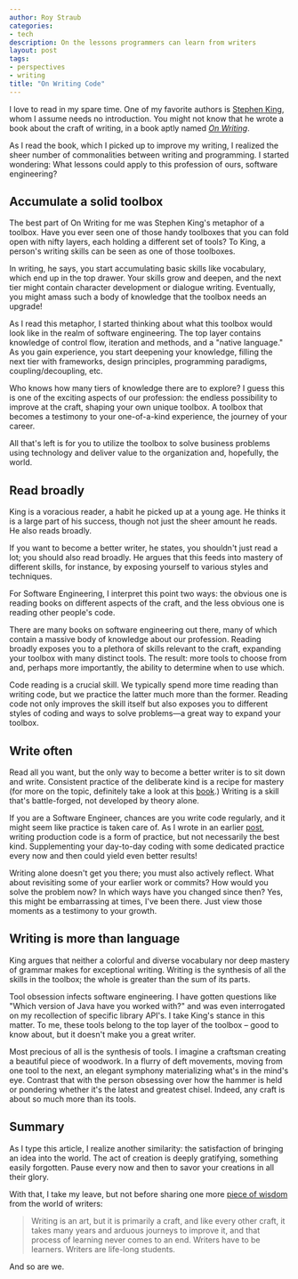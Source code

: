 ```yaml
---
author: Roy Straub
categories:
- tech
description: On the lessons programmers can learn from writers
layout: post
tags:
- perspectives
- writing
title: "On Writing Code"
---
```


I love to read in my spare time. One of my favorite authors is [Stephen King](https://en.wikipedia.org/wiki/Stephen_King), whom I assume needs no introduction. You might not know that he wrote a book about the craft of writing, in a book aptly named *[On Writing](https://www.goodreads.com/book/show/10569.On_Writing)*.

As I read the book, which I picked up to improve my writing, I realized the sheer number of commonalities between writing and programming. I started wondering: What lessons could apply to this profession of ours, software engineering?

## Accumulate a solid toolbox

The best part of On Writing for me was Stephen King's metaphor of a toolbox. Have you ever seen one of those handy toolboxes that you can fold open with nifty layers, each holding a different set of tools? To King, a person's writing skills can be seen as one of those toolboxes.

In writing, he says, you start accumulating basic skills like vocabulary, which end up in the top drawer. Your skills grow and deepen, and the next tier might contain character development or dialogue writing. Eventually, you might amass such a body of knowledge that the toolbox needs an upgrade!

As I read this metaphor, I started thinking about what this toolbox would look like in the realm of software engineering. The top layer contains knowledge of control flow, iteration and methods, and a "native language." As you gain experience, you start deepening your knowledge, filling the next tier with frameworks, design principles, programming paradigms, coupling/decoupling, etc.

Who knows how many tiers of knowledge there are to explore? I guess this is one of the exciting aspects of our profession: the endless possibility to improve at the craft, shaping your own unique toolbox. A toolbox that becomes a testimony to your one-of-a-kind experience, the journey of your career.

All that's left is for you to utilize the toolbox to solve business problems using technology and deliver value to the organization and, hopefully, the world.

## Read broadly

King is a voracious reader, a habit he picked up at a young age. He thinks it is a large part of his success, though not just the sheer amount he reads. He also reads broadly.

If you want to become a better writer, he states, you shouldn't just read a lot; you should also read broadly. He argues that this feeds into mastery of different skills, for instance, by exposing yourself to various styles and techniques.

For Software Engineering, I interpret this point two ways: the obvious one is reading books on different aspects of the craft, and the less obvious one is reading other people's code.

There are many books on software engineering out there, many of which contain a massive body of knowledge about our profession. Reading broadly exposes you to a plethora of skills relevant to the craft, expanding your toolbox with many distinct tools. The result: more tools to choose from and, perhaps more importantly, the ability to determine when to use which.

Code reading is a crucial skill. We typically spend more time reading than writing code, but we practice the latter much more than the former. Reading code not only improves the skill itself but also exposes you to different styles of coding and ways to solve problems—a great way to expand your toolbox.

## Write often

Read all you want, but the only way to become a better writer is to sit down and write. Consistent practice of the deliberate kind is a recipe for mastery (for more on the topic, definitely take a look at this [book](https://www.goodreads.com/book/show/26312997-peak).) Writing is a skill that's battle-forged, not developed by theory alone.

If you are a Software Engineer, chances are you write code regularly, and it might seem like practice is taken care of. As I wrote in an earlier [post](https://rstraub.com/improving-with-codekatas), writing production code is a form of practice, but not necessarily the best kind. Supplementing your day-to-day coding with some dedicated practice every now and then could yield even better results!

Writing alone doesn't get you there; you must also actively reflect. What about revisiting some of your earlier work or commits? How would you solve the problem now? In which ways have you changed since then? Yes, this might be embarrassing at times, I've been there. Just view those moments as a testimony to your growth.

## Writing is more than language

King argues that neither a colorful and diverse vocabulary nor deep mastery of grammar makes for exceptional writing. Writing is the synthesis of all the skills in the toolbox; the whole is greater than the sum of its parts.

Tool obsession infects software engineering. I have gotten questions like "Which version of Java have you worked with?" and was even interrogated on my recollection of specific library API's. I take King's stance in this matter. To me, these tools belong to the top layer of the toolbox – good to know about, but it doesn't make you a great writer. 

Most precious of all is the synthesis of tools. I imagine a craftsman creating a beautiful piece of woodwork. In a flurry of deft movements, moving from one tool to the next, an elegant symphony materializing what's in the mind's eye. Contrast that with the person obsessing over how the hammer is held or pondering whether it's the latest and greatest chisel. Indeed, any craft is about so much more than its tools.

## Summary

As I type this article, I realize another similarity: the satisfaction of bringing an idea into the world. The act of creation is deeply gratifying, something easily forgotten. Pause every now and then to savor your creations in all their glory.

With that, I take my leave, but not before sharing one more [piece of wisdom](https://open.substack.com/pub/elifshafak/p/the-best-time-to-start-writing) from the world of writers:

> Writing is an art, but it is primarily a craft, and like every other craft, it takes many years and arduous journeys to improve it, and that process of learning never comes to an end. Writers have to be learners. Writers are life-long students.

And so are we.
